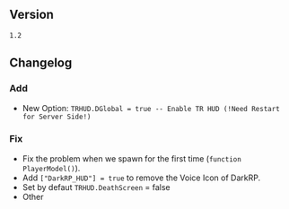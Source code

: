 ## Version
`1.2`

## Changelog
### Add
* New Option: `TRHUD.DGlobal = true -- Enable TR HUD (!Need Restart for Server Side!)`

### Fix
* Fix the problem when we spawn for the first time (`function PlayerModel()`).
* Add `["DarkRP_HUD"] = true` to remove the Voice Icon of DarkRP.
* Set by defaut `TRHUD.DeathScreen` = false
* Other
